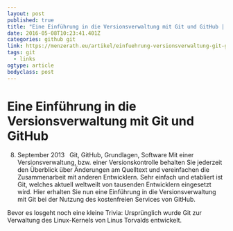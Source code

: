 ```yaml
---
layout: post 
published: true 
title: "Eine Einführung in die Versionsverwaltung mit Git und GitHub | Marvin Menzerath" 
date: 2016-05-08T10:23:41.401Z 
categories: github git
link: https://menzerath.eu/artikel/einfuehrung-versionsverwaltung-git-github/ 
tags: git
  - links
ogtype: article 
bodyclass: post 
---
```

# Eine Einführung in die Versionsverwaltung mit Git und GitHub
 08. September 2013    Git, GitHub, Grundlagen, Software
Mit einer Versionsverwaltung, bzw. einer Versionskontrolle behalten Sie jederzeit den Überblick über Änderungen am Quelltext und vereinfachen die Zusammenarbeit mit anderen Entwicklern. Sehr einfach und etabliert ist Git, welches aktuell weltweilt von tausenden Entwicklern eingesetzt wird.
Hier erhalten Sie nun eine Einführung in die Versionsverwaltung mit Git bei der Nutzung des kostenfreien Services von GitHub.

Bevor es losgeht noch eine kleine Trivia: Ursprünglich wurde Git zur Verwaltung des Linux-Kernels von Linus Torvalds entwickelt.
